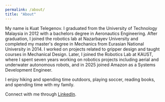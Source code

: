 ```yaml
---
permalink: /about/
title: "About"
---
```


My name is Kuat Telegenov. I graduated from the University of Technology Malaysia in 2012 with a bachelors degree in Aeronautics Engineering. After graduation, I joined the robotics lab at Nazarbayev University and completed my master's degree in Mechanics from Eurasian National University in 2014. I worked on projects related to gripper design and taught courses in Mechanical Design. Later, I joined the Robotics Lab at KAUST, where I spent seven years working on robotics projects including aerial and underwater autonomous robots, and in 2025 joined Amazon as a Systems Development Engineer.

I enjoy hiking and spending time outdoors, playing soccer, reading books, and spending time with my family.

Connect with me through [LinkedIn](https://www.linkedin.com/in/ktelegenov/).